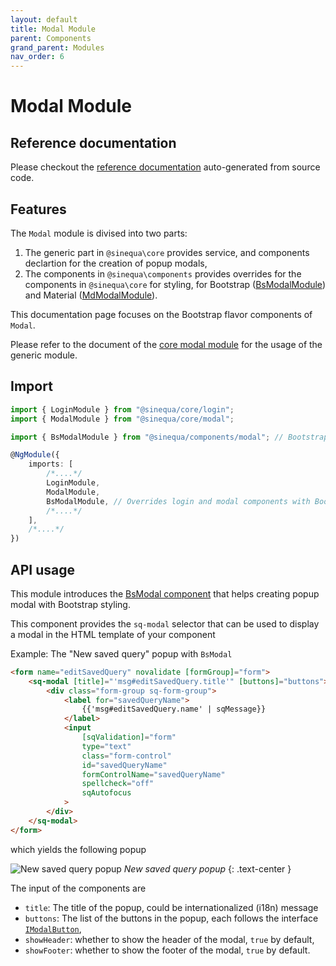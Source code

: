```yaml
---
layout: default
title: Modal Module
parent: Components
grand_parent: Modules
nav_order: 6
---
```


# Modal Module

## Reference documentation

Please checkout the [reference documentation]({{site.baseurl}}components/modules/BsModalModule.html) auto-generated from source code.

## Features

The `Modal` module is divised into two parts:

1. The generic part in `@sinequa\core` provides service, and components declartion for the creation of popup modals,
2. The components in `@sinequa\components` provides overrides for the components in `@sinequa\core` for styling, for Bootstrap ([BsModalModule]({{site.baseurl}}components/modules/BsModalModule.html)) and Material ([MdModalModule]({{site.baseurl}}components/modules/MdModalModule.html)).

This documentation page focuses on the Bootstrap flavor components of `Modal`.

Please refer to the document of the [core modal module]({{site.baseurl}}modules/core/modal.html) for the usage of the generic module.

## Import

```typescript
import { LoginModule } from "@sinequa/core/login";
import { ModalModule } from "@sinequa/core/modal";

import { BsModalModule } from "@sinequa/components/modal"; // Bootstrap flavor of Modal

@NgModule({
    imports: [
        /*....*/
        LoginModule,
        ModalModule,
        BsModalModule, // Overrides login and modal components with Bootstrap components
        /*....*/
    ],
    /*....*/
})
```

## API usage

This module introduces the [BsModal component]({{site.baseurl}}components/components/BsModal.html) that helps creating popup modal with Bootstrap styling.

This component provides the `sq-modal` selector that can be used to display a modal in the HTML template of your component

Example: The "New saved query" popup with `BsModal`

```html
<form name="editSavedQuery" novalidate [formGroup]="form">
    <sq-modal [title]="'msg#editSavedQuery.title'" [buttons]="buttons">
        <div class="form-group sq-form-group">
            <label for="savedQueryName">
                {{'msg#editSavedQuery.name' | sqMessage}}
            </label>
            <input
                [sqValidation]="form"
                type="text"
                class="form-control"
                id="savedQueryName"
                formControlName="savedQueryName"
                spellcheck="off"
                sqAutofocus
            >
        </div>
    </sq-modal>
</form>
```

which yields the following popup

![New saved query popup]({{site.baseurl}}assets/modules/modal/modal-new-saved-query.png)
*New saved query popup*
{: .text-center }

The input of the components are

* `title`: The title of the popup, could be internationalized (i18n) message
* `buttons`: The list of the buttons in the popup, each follows the interface [`IModalButton`]({{site.baseurl}}core/interfaces/IModalButton.html),
* `showHeader`: whether to show the header of the modal, `true` by default,
* `showFooter`: whether to show the footer of the modal, `true` by default.

